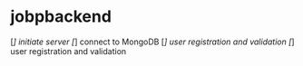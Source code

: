 # jobpbackend

[*] initiate server
[*] connect to MongoDB
[*] user registration and validation
[*] user registration and validation
